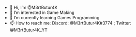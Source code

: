 - 👋 Hi, I’m @M3rtButur4K
- 👀 I’m interested in Game Making
- 🌱 I’m currently learning Games Programming
- 📫 How to reach me: Discord: @M3rtButur4K#3774 ; Twitter: @M3rtButur4K_YT

<!---
M3rtButur4K/M3rtButur4K is a ✨ special ✨ repository because its `README.md` (this file) appears on your GitHub profile.
You can click the Preview link to take a look at your changes.
--->
